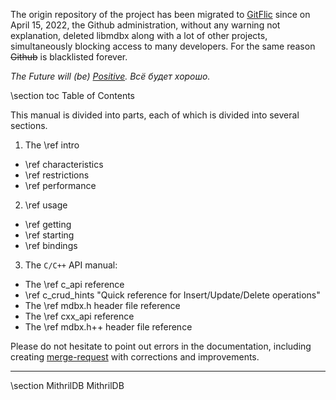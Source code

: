 The origin repository of the project has been migrated
to [GitFlic](https://gitflic.ru/project/erthink/libmdbx) since on April 15, 2022,
the Github administration, without any warning not explanation, deleted
libmdbx along with a lot of other projects, simultaneously blocking
access to many developers. For the same reason ~~Github~~ is blacklisted forever.

_The Future will (be) [Positive](https://www.ptsecurity.com). Всё будет хорошо._

\section toc Table of Contents

This manual is divided into parts,
each of which is divided into several sections.

1. The \ref intro
  - \ref characteristics
  - \ref restrictions
  - \ref performance
2. \ref usage
  - \ref getting
  - \ref starting
  - \ref bindings

3. The `C/C++` API manual:
  - The \ref c_api reference
  - \ref c_crud_hints "Quick reference for Insert/Update/Delete operations"
  - The \ref mdbx.h header file reference
  - The \ref cxx_api reference
  - The \ref mdbx.h++ header file reference

Please do not hesitate to point out errors in the documentation,
including creating [merge-request](https://gitflic.ru/project/erthink/libmdbx/merge-request) with corrections and improvements.

---

\section MithrilDB MithrilDB
